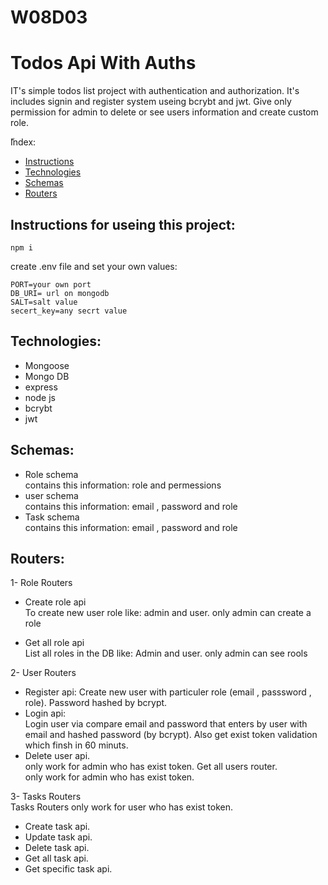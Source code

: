 # W08D03
# Todos Api With Auths
IT's simple todos list project with authentication and authorization. It's includes signin and register system useing bcrybt and jwt. Give only permission for admin to delete or see users information and create custom role.

ّIndex:
* [Instructions](#Instructions)
* [Technologies](#technologies)
* [Schemas](#Schemas)
* [Routers](#Routers)

## Instructions for useing this project:
```
npm i  
 ```
create .env file and set your own values:
```
PORT=your own port
DB_URI= url on mongodb
SALT=salt value
secert_key=any secrt value
```

## Technologies:
* Mongoose
* Mongo DB
* express
* node js
* bcrybt
* jwt


## Schemas:
 * Role schema
    <br>  contains this information: role and permessions
 * user schema
   <br>  contains this information: email , password and role
  * Task schema
    <br> contains this information: email , password and role

 ## Routers:
 1- Role Routers

 * Create role api
      <br> To create new user role like: admin and user.
      only admin can create a role
      
 * Get all role api
      <br> List all roles in the DB like: Admin and user.
      only admin can see rools

        
 2- User Routers
   * Register api: 
Create new user with particuler role (email , passsword , role). Password hashed by bcrypt.
   * Login api: <br>
Login user via compare email and password that enters by user with email and hashed password (by bcrypt). Also get exist token validation which finsh in 60 minuts.
   * Delete user api. 
   <br> only work for admin who has exist token.
Get all users router.
<br> only work for admin who has exist token.
          
          
 3- Tasks Routers 
<br> Tasks Routers only work for user who has exist token.
   * Create task api.
   * Update task api.
   * Delete task api.
   * Get all task api.
   * Get specific task api.

   

